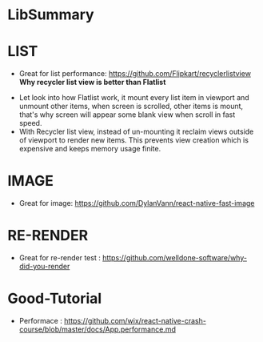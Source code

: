 # LibSummary

# LIST
  - Great for list performance: https://github.com/Flipkart/recyclerlistview
  **Why recycler list view is better than Flatlist**
  * Let look into how Flatlist work, it mount every list item in viewport and unmount other items, when screen is scrolled, other items is mount, that's why screen will appear some blank view when scroll in fast speed. 
  * With Recycler list view, instead of un-mounting it reclaim views outside of viewport to render new items. This prevents view creation which is expensive and keeps memory usage finite.

# IMAGE
  - Great for image: https://github.com/DylanVann/react-native-fast-image

# RE-RENDER
- Great for re-render test : https://github.com/welldone-software/why-did-you-render

# Good-Tutorial
- Performace : https://github.com/wix/react-native-crash-course/blob/master/docs/App.performance.md
